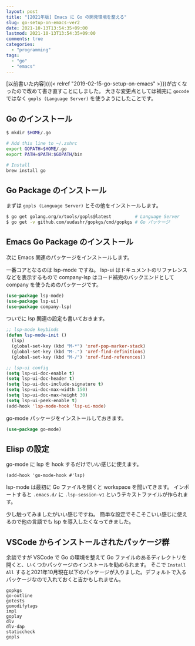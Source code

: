 ```yaml
---
layout: post
title: "[2021年版] Emacs に Go の開発環境を整える"
slug: go-setup-on-emacs-ver2
date: 2021-10-13T13:54:35+09:00
lastmod: 2021-10-13T13:54:35+09:00
comments: true
categories:
  - "programming"
tags:
  - "go"
  - "emacs"
---
```


[以前書いた内容]({{< relref "2019-02-15-go-setup-on-emacs" >}})が古くなったので改めて書き直すことにしました。
大きな変更点としては補完に `gocode` ではなく `gopls (Language Server)` を使うようにしたことです。

## Go のインストール

``` bash
$ mkdir $HOME/.go

# Add this line to ~/.zshrc
export GOPATH=$HOME/.go
export PATH=$PATH:$GOPATH/bin

# Install
brew install go
```

## Go Package のインストール

まずは `gopls (Language Server)` とその他をインストールします。

```bash
$ go get golang.org/x/tools/gopls@latest         # Language Server
$ go get -v github.com/uudashr/gopkgs/cmd/gopkgs # Go パッケージ
```

## Emacs Go Package のインストール

次に Emacs 関連のパッケージをインストールします。

一番コアとなるのは lsp-mode ですね。
lsp-ui はドキュメントのリファレンスなどを表示するもので company-lsp はコード補完のバックエンドとして company を使うためのパッケージです。

```lisp
(use-package lsp-mode)
(use-package lsp-ui)
(use-package company-lsp)
```

ついでに lsp 関連の設定も書いておきます。

```lisp
;; lsp-mode keybinds
(defun lsp-mode-init ()
  (lsp)
  (global-set-key (kbd "M-*") 'xref-pop-marker-stack)
  (global-set-key (kbd "M-.") 'xref-find-definitions)
  (global-set-key (kbd "M-/") 'xref-find-references))

;; lsp-ui config
(setq lsp-ui-doc-enable t)
(setq lsp-ui-doc-header t)
(setq lsp-ui-doc-include-signature t)
(setq lsp-ui-doc-max-width 150)
(setq lsp-ui-doc-max-height 30)
(setq lsp-ui-peek-enable t)
(add-hook 'lsp-mode-hook 'lsp-ui-mode)
```

go-mode パッケージをインストールしておきます。

```lisp
(use-package go-mode)
```

## Elisp の設定

go-mode に lsp を hook するだけでいい感じに使えます。

``` emacs-lisp
(add-hook 'go-mode-hook #'lsp)
```

lsp-mode は最初に Go ファイルを開くと workspace を聞いてきます。
インポートすると `.emacs.d/` に `.lsp-session-v1` というテキストファイルが作られます。

少し触ってみましたがいい感じですね。
簡単な設定でそこそこいい感じに使えるので他の言語でも lsp を導入したくなってきました。

## VSCode からインストールされたパッケージ群

余談ですが VSCode で Go の環境を整えて Go ファイルのあるディレクトリを開くと、いくつかパッケージのインストールを勧められます。
そこで `Install All` すると2021年10月現在以下のパッケージが入りました。デフォルトで入るパッケージなので入れておくと吉かもしれません。

```
gopkgs
go-outline
gotests
gomodifytags
impl
goplay
dlv
dlv-dap
staticcheck
gopls
```
